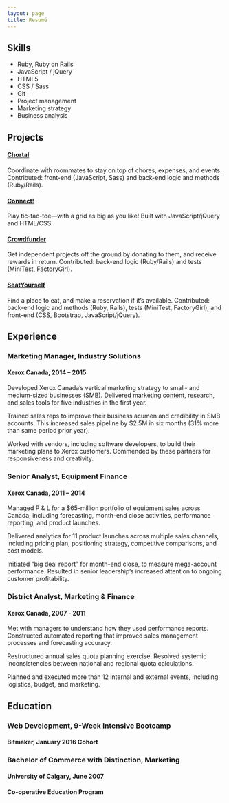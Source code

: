 ```yaml
---
layout: page
title: Resumé
---
```


## Skills

* Ruby, Ruby on Rails
* JavaScript / jQuery
* HTML5
* CSS / Sass
* Git
* Project management
* Marketing strategy
* Business analysis

## Projects

#### [Chortal](http://chortal.herokuapp.com/)
Coordinate with roommates to stay on top of chores, expenses, and events. Contributed: front-end (JavaScript, Sass) and back-end logic and methods (Ruby/Rails).

#### [Connect!](http://karenjho.github.io/connect/index.html)
Play tic-tac-toe—with a grid as big as you like! Built with JavaScript/jQuery and HTML/CSS.

#### [Crowdfunder](https://github.com/karenjho/crowdfunder)
Get independent projects off the ground by donating to them, and receive rewards in return. Contributed: back-end logic (Ruby/Rails) and tests (MiniTest, FactoryGirl).

#### [SeatYourself](https://github.com/karenjho/SeatYourself)
Find a place to eat, and make a reservation if it’s available. Contributed: back-end logic and methods (Ruby, Rails), tests (MiniTest, FactoryGirl), and front-end (CSS, Bootstrap, JavaScript/jQuery).


## Experience

### Marketing Manager, Industry Solutions

#### Xerox Canada, 2014 – 2015

Developed Xerox Canada’s vertical marketing strategy to small- and medium-sized businesses (SMB). Delivered marketing content, research, and sales tools for five industries in the first year.

Trained sales reps to improve their business acumen and credibility in SMB accounts. This increased sales pipeline by $2.5M in six months (31% more than same period prior year).

Worked with vendors, including software developers, to build their marketing plans to Xerox customers. Commended by these partners for responsiveness and creativity.

### Senior Analyst, Equipment Finance

#### Xerox Canada, 2011 – 2014

Managed P & L for a $65-million portfolio of equipment sales across Canada, including forecasting, month-end close activities, performance reporting, and product launches.

Delivered analytics for 11 product launches across multiple sales channels, including pricing plan, positioning strategy, competitive comparisons, and cost models.

Initiated “big deal report” for month-end close, to measure mega-account performance. Resulted in senior leadership’s increased attention to ongoing customer profitability.

### District Analyst, Marketing & Finance

#### Xerox Canada, 2007 - 2011

Met with managers to understand how they used performance reports. Constructed automated reporting that improved sales management processes and forecasting accuracy.

Restructured annual sales quota planning exercise. Resolved systemic inconsistencies between national and regional quota calculations.

Planned and executed more than 12 internal and external events, including logistics, budget, and marketing.

## Education

### Web Development, 9-Week Intensive Bootcamp

#### Bitmaker, January 2016 Cohort

### Bachelor of Commerce with Distinction, Marketing

#### University of Calgary, June 2007

#### Co-operative Education Program

